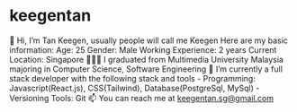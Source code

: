 # keegentan

👋 Hi, I’m Tan Keegen, usually people will call me Keegen
Here are my basic information:
Age: 25
Gender: Male
Working Experience: 2 years
Current Location: Singapore
🧑🏻‍🎓 I graduated from Multimedia University Malaysia majoring in Computer Science, Software Engineering
🌱 I’m currently a full stack developer with the following stack and tools - Programming: Javascript(React.js), CSS(Tailwind), Database(PostgreSql, MySql) - Versioning Tools: Git
📫 You can reach me at keegentan.sg@gmail.com
